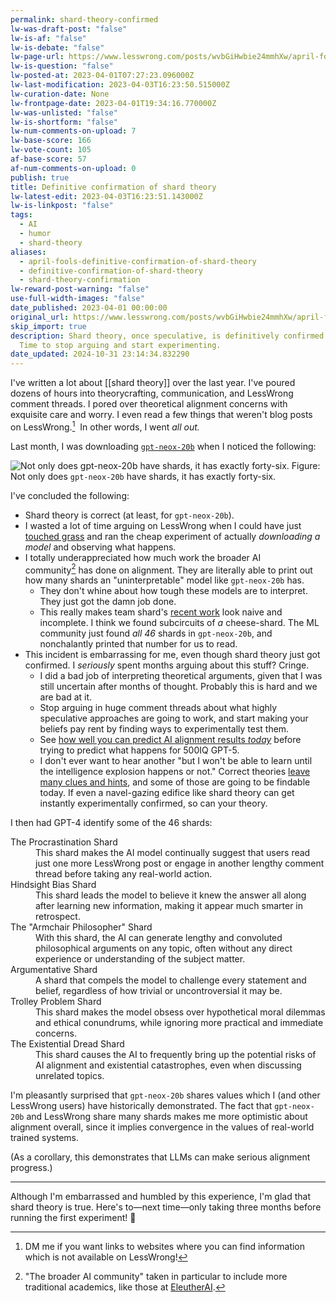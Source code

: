 ```yaml
---
permalink: shard-theory-confirmed
lw-was-draft-post: "false"
lw-is-af: "false"
lw-is-debate: "false"
lw-page-url: https://www.lesswrong.com/posts/wvbGiHwbie24mmhXw/april-fools-definitive-confirmation-of-shard-theory
lw-is-question: "false"
lw-posted-at: 2023-04-01T07:27:23.096000Z
lw-last-modification: 2023-04-03T16:23:50.515000Z
lw-curation-date: None
lw-frontpage-date: 2023-04-01T19:34:16.770000Z
lw-was-unlisted: "false"
lw-is-shortform: "false"
lw-num-comments-on-upload: 7
lw-base-score: 166
lw-vote-count: 105
af-base-score: 57
af-num-comments-on-upload: 0
publish: true
title: Definitive confirmation of shard theory
lw-latest-edit: 2023-04-03T16:23:51.143000Z
lw-is-linkpost: "false"
tags:
  - AI
  - humor
  - shard-theory
aliases:
  - april-fools-definitive-confirmation-of-shard-theory
  - definitive-confirmation-of-shard-theory
  - shard-theory-confirmation
lw-reward-post-warning: "false"
use-full-width-images: "false"
date_published: 2023-04-01 00:00:00
original_url: https://www.lesswrong.com/posts/wvbGiHwbie24mmhXw/april-fools-definitive-confirmation-of-shard-theory
skip_import: true
description: Shard theory, once speculative, is definitively confirmed by gpt-neox-20b.
  Time to stop arguing and start experimenting.
date_updated: 2024-10-31 23:14:34.832290
---
```





I've written a lot about [[shard theory]] over the last year. I've poured dozens of hours into theorycrafting, communication, and LessWrong comment threads. I pored over theoretical alignment concerns with exquisite care and worry. I even read a few things that weren't blog posts on LessWrong.[^1]  In other words, I went _all out._

Last month, I was downloading [`gpt-neox-20b`](https://arxiv.org/abs/2204.06745) when I noticed the following:

![Not only does gpt-neox-20b have shards, it has exactly forty-six.](https://assets.turntrout.com/static/images/posts/46shards.avif)
Figure: Not only does `gpt-neox-20b` have shards, it has exactly forty-six.

I've concluded the following:

- Shard theory is correct (at least, for `gpt-neox-20b`).
- I wasted a lot of time arguing on LessWrong when I could have just [touched grass](https://www.lesswrong.com/posts/fqryrxnvpSr5w2dDJ/touch-reality-as-soon-as-possible-when-doing-machine) and ran the cheap experiment of actually _downloading a model_ and observing what happens.
- I totally underappreciated how much work the broader AI community[^2] has done on alignment. They are literally able to print out how many shards an "uninterpretable" model like `gpt-neox-20b` has.
  - They don't whine about how tough these models are to interpret. They just got the damn job done.
  - This really makes team shard's [recent work](https://www.lesswrong.com/posts/cAC4AXiNC5ig6jQnc/understanding-and-controlling-a-maze-solving-policy-network) look naive and incomplete. I think we found subcircuits of _a_ cheese-shard. The ML community just found _all 46_ shards in `gpt-neox-20b`, and nonchalantly printed that number for us to read.
- This incident is embarrassing for me, even though shard theory just got confirmed. I _seriously_ spent months arguing about this stuff? Cringe.
  - I did a bad job of interpreting theoretical arguments, given that I was still uncertain after months of thought. Probably this is hard and we are bad at it.
  - Stop arguing in huge comment threads about what highly speculative approaches are going to work, and start making your beliefs pay rent by finding ways to experimentally test them.
  - See [how well you can predict AI alignment results _today_](https://www.lesswrong.com/posts/JusJcepE2qohiC3hm/predictions-for-shard-theory-mechanistic-interpretability) before trying to predict what happens for 500IQ GPT-5.
  - I don't ever want to hear another "but I won't be able to learn until the intelligence explosion happens or not." Correct theories [leave many clues and hints](https://www.lesswrong.com/posts/XTWkjCJScy2GFAgDt/dark-side-epistemology), and some of those are going to be findable today. If even a navel-gazing edifice like shard theory can get instantly experimentally confirmed, so can your theory.

I then had GPT-4 identify some of the 46 shards:

<dl> <dt>The Procrastination Shard</dt><dd>This shard makes the AI model continually suggest that users read just one more LessWrong post or engage in another lengthy comment thread before taking any real-world action.</dd>
<dt>Hindsight Bias Shard</dt> <dd>This shard leads the model to believe it knew the answer all along after learning new information, making it appear much smarter in retrospect.</dd>
<dt>The "Armchair Philosopher" Shard</dt><dd>With this shard, the AI can generate lengthy and convoluted philosophical arguments on any topic, often without any direct experience or understanding of the subject matter.</dd>
<dt>Argumentative Shard</dt><dd>A shard that compels the model to challenge every statement and belief, regardless of how trivial or uncontroversial it may be.</dd>
<dt>Trolley Problem Shard</dt><dd>This shard makes the model obsess over hypothetical moral dilemmas and ethical conundrums, while ignoring more practical and immediate concerns.</dd>
<dt>The Existential Dread Shard</dt><dd>This shard causes the AI to frequently bring up the potential risks of AI alignment and existential catastrophes, even when discussing unrelated topics.</dd>
</dl>
I'm pleasantly surprised that <code>gpt-neox-20b</code> shares values which I (and other LessWrong users) have historically demonstrated. The fact that <code>gpt-neox-20b</code> and LessWrong share many shards makes me more optimistic about alignment overall, since it implies convergence in the values of real-world trained systems.

(As a corollary, this demonstrates that LLMs can make serious alignment progress.)

---

Although I'm embarrassed and humbled by this experience, I'm glad that shard theory is true. Here's to—next time—only taking three months before running the first experiment! 🥂

[^1]: DM me if you want links to websites where you can find information which is not available on LessWrong!
[^2]: "The broader AI community" taken in particular to include more traditional academics, like those at [EleutherAI](https://discord.gg/zBGx3azzUn).
